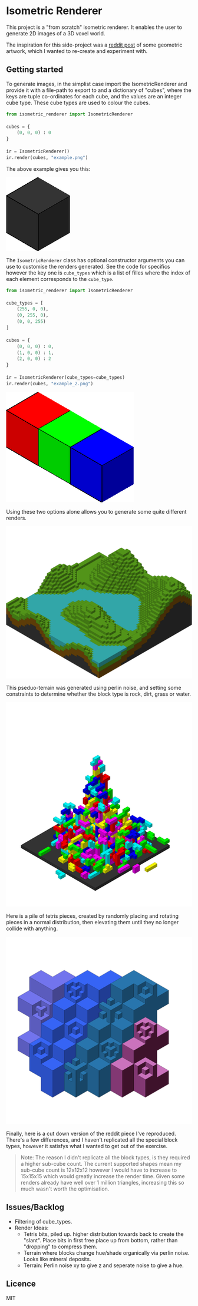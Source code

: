 # Isometric Renderer

This project is a "from scratch" isometric renderer. It enables the user to generate 2D images of a 3D voxel world.

The inspiration for this side-project was a [reddit post](https://www.reddit.com/r/pics/comments/nuy0aq/a_fun_geometric_painting_ive_been_working_on/) of some geometric artwork, which I wanted to re-create and experiment with.

## Getting started

To generate images, in the simplist case import the IsometricRenderer and provide it with a file-path to export to and a dictionary of "cubes", where the keys are tuple co-ordinates for each cube, and the values are an integer cube type. These cube types are used to colour the cubes.

```python
from isometric_renderer import IsometricRenderer

cubes = {
    (0, 0, 0) : 0
}

ir = IsometricRenderer()
ir.render(cubes, "example.png")
```

The above example gives you this:

![Example 1](examples/example_1.png)

The `IsometricRenderer` class has optional constructor arguments you can use to customise the renders generated. See the code for specifics however the key one is `cube_types` which is a list of filles where the index of each element corresponds to the `cube_type`.

```python
from isometric_renderer import IsometricRenderer

cube_types = [
    (255, 0, 0),
    (0, 255, 0),
    (0, 0, 255)
]

cubes = {
    (0, 0, 0) : 0,
    (1, 0, 0) : 1,
    (2, 0, 0) : 2
}

ir = IsometricRenderer(cube_types=cube_types)
ir.render(cubes, "example_2.png")
```

![Example 2](examples/example_2.png)

Using these two options alone allows you to generate some quite different renders. 

![Terrain](examples/terrain.png)

This pseduo-terrain was generated using perlin noise, and setting some constraints to determine whether the block type is rock, dirt, grass or water.

![Tetris](examples/tetris/tetris.png)

Here is a pile of tetris pieces, created by randomly placing and rotating pieces in a normal distribution, then elevating them until they no longer collide with anything.

![Reddit Artwork](examples/reddit.png)

Finally, here is a cut down version of the reddit piece I've reproduced. There's a few differences, and I haven't replicated all the special block types, however it satisfys what I wanted to get out of the exercise.

> Note: The reason I didn't replicate all the block types, is they required a higher sub-cube count. The current supported shapes mean my sub-cube count is 12x12x12 however I would have to increase to 15x15x15 which would greatly increase the render time. Given some renders already have well over 1 million triangles, increasing this so much wasn't worth the optimisation.

## Issues/Backlog
- Filtering of cube_types.
- Render Ideas:
    - Tetris bits, piled up. higher distribution towards back to create the "slant". Place bits in first free place up from bottom, rather than "dropping" to compress them.
    - Terrain where blocks change hue/shade organically via perlin noise. Looks like mineral deposits.
    - Terrain: Perlin noise xy to give z and seperate noise to give a hue.

## Licence

MIT